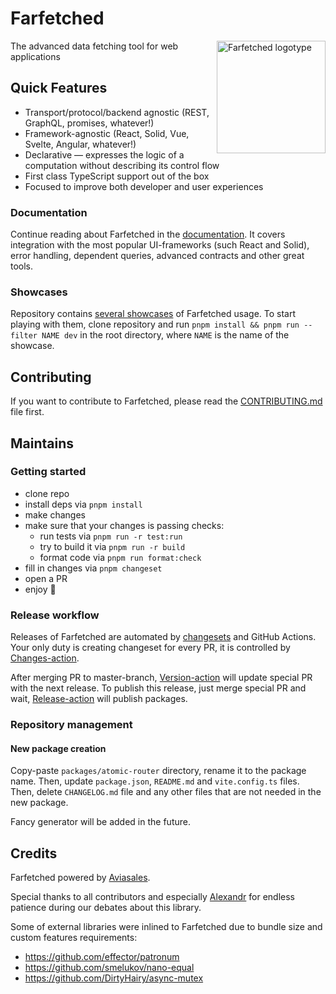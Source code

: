 # Farfetched

<img align="right" width="174" height="180" title="Farfetched logotype"
     src="./apps/website/docs/public/logo.svg">

The advanced data fetching tool for web applications

## Quick Features

- Transport/protocol/backend agnostic (REST, GraphQL, promises, whatever!)
- Framework-agnostic (React, Solid, Vue, Svelte, Angular, whatever!)
- Declarative — expresses the logic of a computation without describing its control flow
- First class TypeScript support out of the box
- Focused to improve both developer and user experiences

### Documentation

Continue reading about Farfetched in the [documentation](https://ff.effector.dev). It covers integration with the most popular UI-frameworks (such React and Solid), error handling, dependent queries, advanced contracts and other great tools.

### Showcases

Repository contains [several showcases](./apps/) of Farfetched usage. To start playing with them, clone repository and run `pnpm install && pnpm run --filter NAME dev` in the root directory, where `NAME` is the name of the showcase.

## Contributing

If you want to contribute to Farfetched, please read the [CONTRIBUTING.md](./CONTRIBUTING.md) file first.

## Maintains

### Getting started

- clone repo
- install deps via `pnpm install`
- make changes
- make sure that your changes is passing checks:
  - run tests via `pnpm run -r test:run`
  - try to build it via `pnpm run -r build`
  - format code via `pnpm run format:check`
- fill in changes via `pnpm changeset`
- open a PR
- enjoy 🎉

### Release workflow

Releases of Farfetched are automated by [changesets](https://github.com/changesets/changesets) and GitHub Actions. Your only duty is creating changeset for every PR, it is controlled by [Changes-action](./.github/workflows/changes.yml).

After merging PR to master-branch, [Version-action](./.github/workflows/version.yml) will update special PR with the next release. To publish this release, just merge special PR and wait, [Release-action](./.github/workflows/release.yml) will publish packages.

### Repository management

#### New package creation

Copy-paste `packages/atomic-router` directory, rename it to the package name. Then, update `package.json`, `README.md` and `vite.config.ts` files. Then, delete `CHANGELOG.md` file and any other files that are not needed in the new package.

Fancy generator will be added in the future.

## Credits

Farfetched powered by [Aviasales](https://aviasales.com).

Special thanks to all contributors and especially [Alexandr](https://github.com/AlexandrHoroshih) for endless patience during our debates about this library.

Some of external libraries were inlined to Farfetched due to bundle size and custom features requirements:

- https://github.com/effector/patronum
- https://github.com/smelukov/nano-equal
- https://github.com/DirtyHairy/async-mutex
